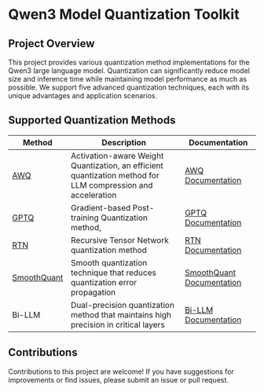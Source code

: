 
# Qwen3 Model Quantization Toolkit

## Project Overview

This project provides various quantization method implementations for the Qwen3 large language model. Quantization can significantly reduce model size and inference time while maintaining model performance as much as possible. We support five advanced quantization techniques, each with its unique advantages and application scenarios.

## Supported Quantization Methods

| Method | Description | Documentation |
|--------|-------------|---------------|
| [AWQ](llm-awq) | Activation-aware Weight Quantization, an efficient quantization method for LLM compression and acceleration | [AWQ Documentation](llm-awq/readme.md) |
| [GPTQ](GPTQ-for-Qwen) | Gradient-based Post-training Quantization method,  | [GPTQ Documentation](GPTQ-for-Qwen/README.md) |
| [RTN](RTN)| Recursive Tensor Network quantization method | [RTN Documentation](RTN/README.md) |
| [SmoothQuant](SmoothQuant-for-Qwen3) | Smooth quantization technique that reduces quantization error propagation | [SmoothQuant Documentation](SmoothQuant-for-Qwen3/README.md) |
| Bi-LLM | Dual-precision quantization method that maintains high precision in critical layers | [Bi-LLM Documentation](./bi-llm.md) |

## Contributions

Contributions to this project are welcome! If you have suggestions for improvements or find issues, please submit an issue or pull request.


